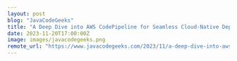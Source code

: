 ```yaml
---
layout: post
blog: "JavaCodeGeeks"
title: "A Deep Dive into AWS CodePipeline for Seamless Cloud-Native Deployments Beyond Jenkins"
date: 2023-11-20T17:00:00Z
image: images/javacodegeeks.png
remote_url: "https://www.javacodegeeks.com/2023/11/a-deep-dive-into-aws-codepipeline-for-seamless-cloud-native-deployments-beyond-jenkins.html"
---
```

